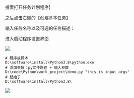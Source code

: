 搜索打开任务计划程序】 

之后点击右侧的【创建基本任务】

输入任务名称以及可选的任务描述：


进入启动程序设置界面



![](https://gitee.com/dingtom1995/picture/raw/master/2022-11-16/2022-11-16_23-51-36-786.png)

```text
# 程序或脚本
D:\software\install\Python3.8\python.exe
# 添加参数：py文件路径 + 输入参数
D:\code\Python\work_project\demo.py "this is input argv"
# 起始于
D:\software\install\Python3.8\
```

![](https://gitee.com/dingtom1995/picture/raw/master/2022-11-16/2022-11-16_23-53-33-194.png)